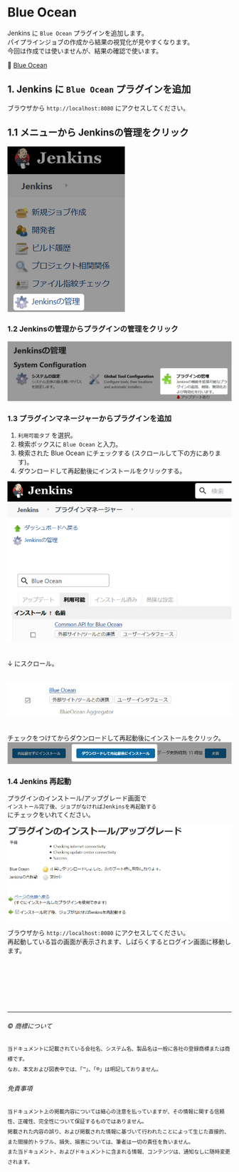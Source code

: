 # Blue Ocean 

Jenkins に ``Blue Ocean`` プラグインを追加します。   
パイプラインジョブの作成から結果の視覚化が見やすくなります。  
今回は作成では使いませんが、結果の確認で使います。  

:link: [Blue Ocean](https://www.jenkins.io/projects/blueocean/)  

## 1. Jenkins に ``Blue Ocean`` プラグインを追加

ブラウザから ``http://localhost:8080`` にアクセスしてください。  

## 1.1 メニューから Jenkinsの管理をクリック

![Jenkinsの管理](blue-ocean-plugin-add-01.png)  

### 1.2 Jenkinsの管理からプラグインの管理をクリック

![プラグインの管理](blue-ocean-plugin-add-02.png)  

### 1.3 プラグインマネージャーからプラグインを追加

1. ``利用可能タブ`` を選択。
2. 検索ボックスに ``Blue Ocean`` と入力。
3. 検索された Blue Ocean にチェックする (スクロールして下の方にあります)。
4. ダウンロードして再起動後にインストールをクリックする。

![プラグインマネージャー](blue-ocean-plugin-add-03.png)    
　  

↓ にスクロール。  
　  

![プラグインマネージャー : check](blue-ocean-plugin-add-04.png)  
　  


チェックをつけてからダウンロードして再起動後にインストールをクリック。  
![プラグインマネージャー : ダウンロードして再起動後にインストール](blue-ocean-plugin-add-05.png)  


### 1.4 Jenkins 再起動

プラグインのインストール/アップグレード画面で  
``インストール完了後、ジョブがなければJenkinsを再起動する``  
にチェックをいれてください。  

![インストール完了後、ジョブがなければJenkinsを再起動する](blue-ocean-plugin-add-06.png)  

ブラウザから ``http://localhost:8080`` にアクセスしてください。  
再起動している旨の画面が表示されます、しばらくするとログイン画面に移動します。  


　  
　  
　  
　  
　  

* * *

###### :copyright: 商標について

<sup>当ドキュメントに記載されている会社名、システム名、製品名は一般に各社の登録商標または商標です。</sup>  
<sup>なお、本文および図表中では、「™」、「®」は明記しておりません。</sup>  

###### 免責事項  
<sup>当ドキュメント上の掲載内容については細心の注意を払っていますが、その情報に関する信頼性、正確性、完全性について保証するものではありません。</sup>  
<sup>掲載された内容の誤り、および掲載された情報に基づいて行われたことによって生じた直接的、また間接的トラブル、損失、損害については、筆者は一切の責任を負いません。</sup>  
<sup>また当ドキュメント、およびドキュメントに含まれる情報、コンテンツは、通知なしに随時変更されます。</sup>  


